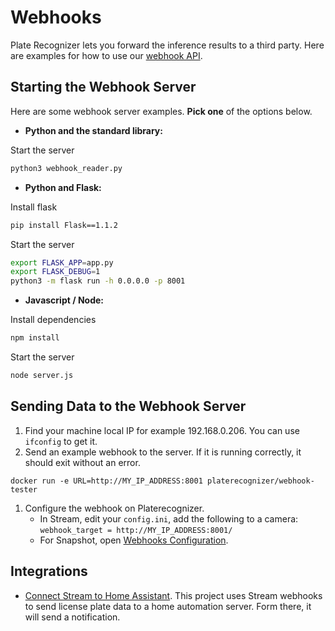 # Webhooks

Plate Recognizer lets you forward the inference results to a third party. Here are examples for how to use our [webhook API](http://docs.platerecognizer.com/#webhooks).

## Starting the Webhook Server

Here are some webhook server examples. **Pick one** of the options below.

- __Python and the standard library:__

Start the server
```bash
python3 webhook_reader.py
```

- __Python and Flask:__

Install flask
```bash
pip install Flask==1.1.2
```
Start the server
```bash
export FLASK_APP=app.py
export FLASK_DEBUG=1
python3 -m flask run -h 0.0.0.0 -p 8001
```

- __Javascript / Node:__

Install dependencies
```bash
npm install
```
Start the server
```bash
node server.js
```

## Sending Data to the Webhook Server

1. Find your machine local IP for example 192.168.0.206. You can use `ifconfig` to get it.
2. Send an example webhook to the server. If it is running correctly, it should exit without an error.

```shell
docker run -e URL=http://MY_IP_ADDRESS:8001 platerecognizer/webhook-tester
```
1. Configure the webhook on Platerecognizer.
   - In Stream, edit your `config.ini`, add the following to a camera: `webhook_target = http://MY_IP_ADDRESS:8001/`
   - For Snapshot, open [Webhooks Configuration](https://app.platerecognizer.com/accounts/webhooks/).

## Integrations

- [Connect Stream to Home Assistant](https://github.com/adamjernst/plate-handler). This project uses Stream webhooks to send license plate data to a home automation server. Form there, it will send a notification.
